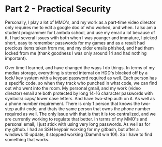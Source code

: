 # Part 2 - Practical Security

Personally, I play a lot of MMO's, and my work as a part-time video director only requires me to edit a google doc of who worked, and when. I also am a student programmer for Lambda school, and use my email a lot because of it. I had several issues with both when I was younger and immature, I picked short, easy to remember passwords for my games and as a result had precious items taken from me, and my older emails phished, and had them locked from me (thank goodness I was only around 14 and had nothing important).

Over time I learned, and have changed the ways I do things. In terms of my medias storage, everything is stored internal on HDD's blocked off by a lock/ key system with a keypad password required as well. Each person has a specific code, so when they track who punched in what code, we can find out who went into the room. My personal gmail, and my work (video director) email are both protected by long 14-16 character passwords with symbols/ caps/ lower case letters. And have two-step auth on it. As well as a phone number requirement. There is only 1 person that knows the two-step auth/ code, and thats the same person that owns the phone number required as well. The only issue with that is that it is too centralized, and we are currently working to regulate that better. In terms of my MMO's and personal email, I just stick with using very long passwords. As well as for my github. I had an SSH keypair working for my gitbash, but after a windows 10 update, it stopped working (Dammit win 10!). So I have to find something that works.